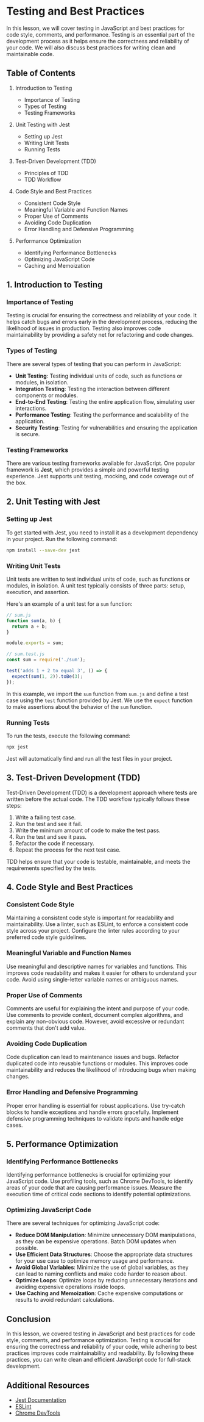 # Testing and Best Practices

In this lesson, we will cover testing in JavaScript and best practices for code style, comments, and performance. Testing is an essential part of the development process as it helps ensure the correctness and reliability of your code. We will also discuss best practices for writing clean and maintainable code.

## Table of Contents

1. Introduction to Testing
   - Importance of Testing
   - Types of Testing
   - Testing Frameworks

2. Unit Testing with Jest
   - Setting up Jest
   - Writing Unit Tests
   - Running Tests

3. Test-Driven Development (TDD)
   - Principles of TDD
   - TDD Workflow

4. Code Style and Best Practices
   - Consistent Code Style
   - Meaningful Variable and Function Names
   - Proper Use of Comments
   - Avoiding Code Duplication
   - Error Handling and Defensive Programming

5. Performance Optimization
   - Identifying Performance Bottlenecks
   - Optimizing JavaScript Code
   - Caching and Memoization

## 1. Introduction to Testing

### Importance of Testing

Testing is crucial for ensuring the correctness and reliability of your code. It helps catch bugs and errors early in the development process, reducing the likelihood of issues in production. Testing also improves code maintainability by providing a safety net for refactoring and code changes.

### Types of Testing

There are several types of testing that you can perform in JavaScript:

- **Unit Testing**: Testing individual units of code, such as functions or modules, in isolation.
- **Integration Testing**: Testing the interaction between different components or modules.
- **End-to-End Testing**: Testing the entire application flow, simulating user interactions.
- **Performance Testing**: Testing the performance and scalability of the application.
- **Security Testing**: Testing for vulnerabilities and ensuring the application is secure.

### Testing Frameworks

There are various testing frameworks available for JavaScript. One popular framework is **Jest**, which provides a simple and powerful testing experience. Jest supports unit testing, mocking, and code coverage out of the box.

## 2. Unit Testing with Jest

### Setting up Jest

To get started with Jest, you need to install it as a development dependency in your project. Run the following command:

```bash
npm install --save-dev jest
```

### Writing Unit Tests

Unit tests are written to test individual units of code, such as functions or modules, in isolation. A unit test typically consists of three parts: setup, execution, and assertion.

Here's an example of a unit test for a `sum` function:

```javascript
// sum.js
function sum(a, b) {
  return a + b;
}

module.exports = sum;
```

```javascript
// sum.test.js
const sum = require('./sum');

test('adds 1 + 2 to equal 3', () => {
  expect(sum(1, 2)).toBe(3);
});
```

In this example, we import the `sum` function from `sum.js` and define a test case using the `test` function provided by Jest. We use the `expect` function to make assertions about the behavior of the `sum` function.

### Running Tests

To run the tests, execute the following command:

```bash
npx jest
```

Jest will automatically find and run all the test files in your project.

## 3. Test-Driven Development (TDD)

Test-Driven Development (TDD) is a development approach where tests are written before the actual code. The TDD workflow typically follows these steps:

1. Write a failing test case.
2. Run the test and see it fail.
3. Write the minimum amount of code to make the test pass.
4. Run the test and see it pass.
5. Refactor the code if necessary.
6. Repeat the process for the next test case.

TDD helps ensure that your code is testable, maintainable, and meets the requirements specified by the tests.

## 4. Code Style and Best Practices

### Consistent Code Style

Maintaining a consistent code style is important for readability and maintainability. Use a linter, such as ESLint, to enforce a consistent code style across your project. Configure the linter rules according to your preferred code style guidelines.

### Meaningful Variable and Function Names

Use meaningful and descriptive names for variables and functions. This improves code readability and makes it easier for others to understand your code. Avoid using single-letter variable names or ambiguous names.

### Proper Use of Comments

Comments are useful for explaining the intent and purpose of your code. Use comments to provide context, document complex algorithms, and explain any non-obvious code. However, avoid excessive or redundant comments that don't add value.

### Avoiding Code Duplication

Code duplication can lead to maintenance issues and bugs. Refactor duplicated code into reusable functions or modules. This improves code maintainability and reduces the likelihood of introducing bugs when making changes.

### Error Handling and Defensive Programming

Proper error handling is essential for robust applications. Use try-catch blocks to handle exceptions and handle errors gracefully. Implement defensive programming techniques to validate inputs and handle edge cases.

## 5. Performance Optimization

### Identifying Performance Bottlenecks

Identifying performance bottlenecks is crucial for optimizing your JavaScript code. Use profiling tools, such as Chrome DevTools, to identify areas of your code that are causing performance issues. Measure the execution time of critical code sections to identify potential optimizations.

### Optimizing JavaScript Code

There are several techniques for optimizing JavaScript code:

- **Reduce DOM Manipulation**: Minimize unnecessary DOM manipulations, as they can be expensive operations. Batch DOM updates when possible.
- **Use Efficient Data Structures**: Choose the appropriate data structures for your use case to optimize memory usage and performance.
- **Avoid Global Variables**: Minimize the use of global variables, as they can lead to naming conflicts and make code harder to reason about.
- **Optimize Loops**: Optimize loops by reducing unnecessary iterations and avoiding expensive operations inside loops.
- **Use Caching and Memoization**: Cache expensive computations or results to avoid redundant calculations.

## Conclusion

In this lesson, we covered testing in JavaScript and best practices for code style, comments, and performance optimization. Testing is crucial for ensuring the correctness and reliability of your code, while adhering to best practices improves code maintainability and readability. By following these practices, you can write clean and efficient JavaScript code for full-stack development.

## Additional Resources

- [Jest Documentation](https://jestjs.io/)
- [ESLint](https://eslint.org/)
- [Chrome DevTools](https://developers.google.com/web/tools/chrome-devtools)